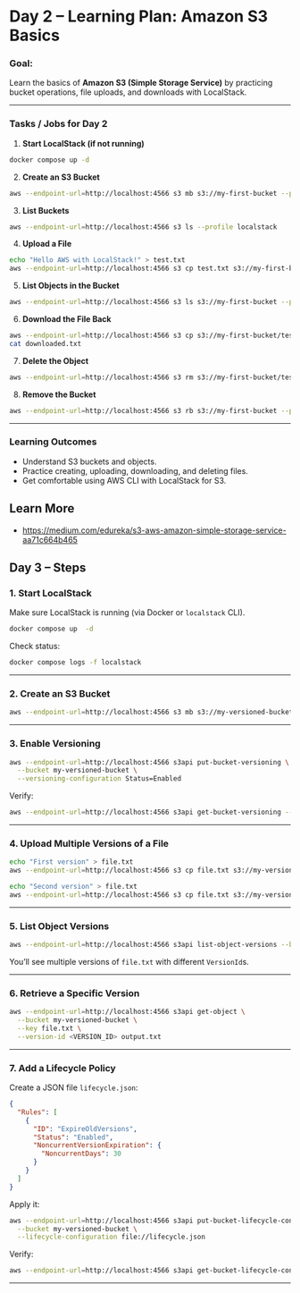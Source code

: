 # **Day 2 – Learning Plan: Amazon S3 Basics**

### **Goal:**

Learn the basics of **Amazon S3 (Simple Storage Service)** by practicing bucket operations, file uploads, and downloads with LocalStack.

---

### **Tasks / Jobs for Day 2**

1. **Start LocalStack (if not running)**

```bash
docker compose up -d
```

2. **Create an S3 Bucket**

```bash
aws --endpoint-url=http://localhost:4566 s3 mb s3://my-first-bucket --profile localstack
```

3. **List Buckets**

```bash
aws --endpoint-url=http://localhost:4566 s3 ls --profile localstack
```

4. **Upload a File**

```bash
echo "Hello AWS with LocalStack!" > test.txt
aws --endpoint-url=http://localhost:4566 s3 cp test.txt s3://my-first-bucket/ --profile localstack
```

5. **List Objects in the Bucket**

```bash
aws --endpoint-url=http://localhost:4566 s3 ls s3://my-first-bucket --profile localstack
```

6. **Download the File Back**

```bash
aws --endpoint-url=http://localhost:4566 s3 cp s3://my-first-bucket/test.txt ./downloaded.txt --profile localstack
cat downloaded.txt
```

7. **Delete the Object**

```bash
aws --endpoint-url=http://localhost:4566 s3 rm s3://my-first-bucket/test.txt --profile localstack
```

8. **Remove the Bucket**

```bash
aws --endpoint-url=http://localhost:4566 s3 rb s3://my-first-bucket --profile localstack
```

---

### **Learning Outcomes**

- Understand S3 buckets and objects.
- Practice creating, uploading, downloading, and deleting files.
- Get comfortable using AWS CLI with LocalStack for S3.

## Learn More

- https://medium.com/edureka/s3-aws-amazon-simple-storage-service-aa71c664b465

## **Day 3 – Steps**

### **1. Start LocalStack**

Make sure LocalStack is running (via Docker or `localstack` CLI).

```bash
docker compose up  -d
```

Check status:

```bash
docker compose logs -f localstack
```

---

### **2. Create an S3 Bucket**

```bash
aws --endpoint-url=http://localhost:4566 s3 mb s3://my-versioned-bucket
```

---

### **3. Enable Versioning**

```bash
aws --endpoint-url=http://localhost:4566 s3api put-bucket-versioning \
  --bucket my-versioned-bucket \
  --versioning-configuration Status=Enabled
```

Verify:

```bash
aws --endpoint-url=http://localhost:4566 s3api get-bucket-versioning --bucket my-versioned-bucket
```

---

### **4. Upload Multiple Versions of a File**

```bash
echo "First version" > file.txt
aws --endpoint-url=http://localhost:4566 s3 cp file.txt s3://my-versioned-bucket/file.txt

echo "Second version" > file.txt
aws --endpoint-url=http://localhost:4566 s3 cp file.txt s3://my-versioned-bucket/file.txt
```

---

### **5. List Object Versions**

```bash
aws --endpoint-url=http://localhost:4566 s3api list-object-versions --bucket my-versioned-bucket
```

You’ll see multiple versions of `file.txt` with different `VersionId`s.

---

### **6. Retrieve a Specific Version**

```bash
aws --endpoint-url=http://localhost:4566 s3api get-object \
  --bucket my-versioned-bucket \
  --key file.txt \
  --version-id <VERSION_ID> output.txt
```

---

### **7. Add a Lifecycle Policy**

Create a JSON file `lifecycle.json`:

```json
{
  "Rules": [
    {
      "ID": "ExpireOldVersions",
      "Status": "Enabled",
      "NoncurrentVersionExpiration": {
        "NoncurrentDays": 30
      }
    }
  ]
}
```

Apply it:

```bash
aws --endpoint-url=http://localhost:4566 s3api put-bucket-lifecycle-configuration \
  --bucket my-versioned-bucket \
  --lifecycle-configuration file://lifecycle.json
```

Verify:

```bash
aws --endpoint-url=http://localhost:4566 s3api get-bucket-lifecycle-configuration --bucket my-versioned-bucket
```

---

